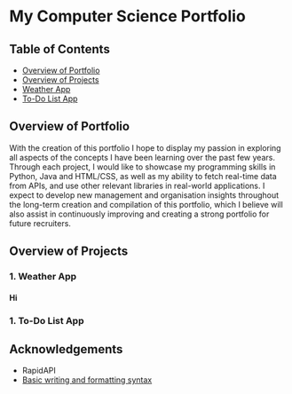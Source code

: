 # My Computer Science Portfolio

## Table of Contents
- [Overview of Portfolio](#Overview-of-Portfolio)
- [Overview of Projects](#Overview-of-Projects)
- [Weather App](#Weather-App)
- [To-Do List App](#To-Do-List-App)

## Overview of Portfolio
With the creation of this portfolio I hope to display my passion in exploring all aspects of the concepts I have been learning over the past few years. Through each project, I would like to showcase my programming skills in Python, Java and HTML/CSS, as well as my ability to fetch real-time data from APIs, and use other relevant libraries in real-world applications.
I expect to develop new management and organisation insights throughout the long-term creation and compilation of this portfolio, which I believe will also assist in continuously improving and creating a strong portfolio for future recruiters.

## Overview of Projects

### 1. Weather App
#### Hi

### 1. To-Do List App

## Acknowledgements
- RapidAPI
- [Basic writing and formatting syntax](https://docs.github.com/en/get-started/writing-on-github/getting-started-with-writing-and-formatting-on-github/basic-writing-and-formatting-syntax#links)
